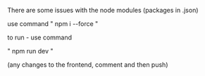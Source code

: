 There are some issues with the node modules (packages in .json)

use command
 " npm i --force "

to run - use command

" npm run dev "

(any changes to the frontend, comment and then push)
